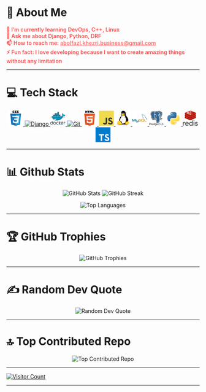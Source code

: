 <!-- README.md -->

# 💫 About Me

<p style="color:#ff4c4c; font-weight:600;">
🌱 I’m currently learning DevOps, C++, Linux<br>
💬 Ask me about Django, Python, DRF<br>
📫 How to reach me: <a href="mailto:abolfazl.khezri.business@gmail.com" style="color:#ff6f6f;">abolfazl.khezri.business@gmail.com</a><br>
⚡ Fun fact: I love developing because I want to create amazing things without any limitation
</p>

---

# 💻 Tech Stack

<p align="center">
  <a href="https://www.w3schools.com/css/" target="_blank" rel="noreferrer">
    <img src="https://raw.githubusercontent.com/devicons/devicon/master/icons/css3/css3-original-wordmark.svg" alt="CSS3" width="40" height="40" />
  </a>
  <a href="https://www.djangoproject.com/" target="_blank" rel="noreferrer">
    <img src="https://cdn.worldvectorlogo.com/logos/django.svg" alt="Django" width="40" height="40" />
  </a>
  <a href="https://www.docker.com/" target="_blank" rel="noreferrer">
    <img src="https://raw.githubusercontent.com/devicons/devicon/master/icons/docker/docker-original-wordmark.svg" alt="Docker" width="40" height="40" />
  </a>
  <a href="https://git-scm.com/" target="_blank" rel="noreferrer">
    <img src="https://www.vectorlogo.zone/logos/git-scm/git-scm-icon.svg" alt="Git" width="40" height="40" />
  </a>
  <a href="https://www.w3.org/html/" target="_blank" rel="noreferrer">
    <img src="https://raw.githubusercontent.com/devicons/devicon/master/icons/html5/html5-original-wordmark.svg" alt="HTML5" width="40" height="40" />
  </a>
  <a href="https://developer.mozilla.org/en-US/docs/Web/JavaScript" target="_blank" rel="noreferrer">
    <img src="https://raw.githubusercontent.com/devicons/devicon/master/icons/javascript/javascript-original.svg" alt="JavaScript" width="40" height="40" />
  </a>
  <a href="https://www.linux.org/" target="_blank" rel="noreferrer">
    <img src="https://raw.githubusercontent.com/devicons/devicon/master/icons/linux/linux-original.svg" alt="Linux" width="40" height="40" />
  </a>
  <a href="https://www.mysql.com/" target="_blank" rel="noreferrer">
    <img src="https://raw.githubusercontent.com/devicons/devicon/master/icons/mysql/mysql-original-wordmark.svg" alt="MySQL" width="40" height="40" />
  </a>
  <a href="https://www.postgresql.org" target="_blank" rel="noreferrer">
    <img src="https://raw.githubusercontent.com/devicons/devicon/master/icons/postgresql/postgresql-original-wordmark.svg" alt="PostgreSQL" width="40" height="40" />
  </a>
  <a href="https://www.python.org" target="_blank" rel="noreferrer">
    <img src="https://raw.githubusercontent.com/devicons/devicon/master/icons/python/python-original.svg" alt="Python" width="40" height="40" />
  </a>
  <a href="https://redis.io" target="_blank" rel="noreferrer">
    <img src="https://raw.githubusercontent.com/devicons/devicon/master/icons/redis/redis-original-wordmark.svg" alt="Redis" width="40" height="40" />
  </a>
  <a href="https://www.typescriptlang.org/" target="_blank" rel="noreferrer">
    <img src="https://raw.githubusercontent.com/devicons/devicon/master/icons/typescript/typescript-original.svg" alt="TypeScript" width="40" height="40" />
  </a>
</p>

---

# 📊 Github Stats

<p align="center">
  <img src="https://github-readme-stats.vercel.app/api?username=estariorios&theme=radical&hide_border=false&include_all_commits=true&count_private=true" alt="GitHub Stats" width="48%" />
  <img src="https://github-readme-streak-stats.herokuapp.com/?user=estariorios&theme=radical&hide_border=false" alt="GitHub Streak" width="48%" />
</p>

<p align="center">
  <img src="https://github-readme-stats.vercel.app/api/top-langs/?username=estariorios&theme=radical&hide_border=false&include_all_commits=true&count_private=true&layout=compact" alt="Top Languages" width="50%" />
</p>

---

# 🏆 GitHub Trophies

<p align="center">
  <img src="https://github-profile-trophy.vercel.app/?username=estariorios&theme=radical&no-frame=false&no-bg=true&margin-w=4" alt="GitHub Trophies" />
</p>

---

# ✍️ Random Dev Quote

<p align="center">
  <img src="https://quotes-github-readme.vercel.app/api?type=horizontal&theme=dark" alt="Random Dev Quote" />
</p>

---

# 🔝 Top Contributed Repo

<p align="center">
  <img src="https://github-contributor-stats.vercel.app/api?username=estariorios&limit=5&theme=dark&combine_all_yearly_contributions=true" alt="Top Contributed Repo" />
</p>

---

[![Visitor Count](https://visitcount.itsvg.in/api?id=estariorios&icon=4&color=ff4c4c)](https://visitcount.itsvg.in)

---

<style>
  h1, h2, h3, p, a {
    transition: color 0.3s ease;
  }
  h1:hover, h2:hover, h3:hover {
    color: #ff4c4c;
  }
  a:hover {
    color: #ff6f6f;
  }
</style>
